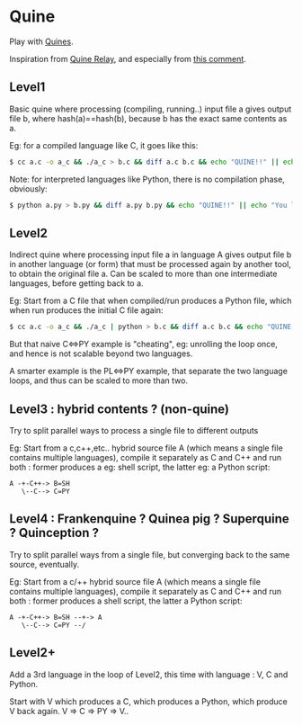 # Quine
Play with [Quines](https://en.wikipedia.org/wiki/Quine_(computing)).

Inspiration from [Quine Relay](https://github.com/mame/quine-relay), and especially from [this comment](https://github.com/mame/quine-relay/issues/11#issuecomment-679251077).

## Level1
Basic quine where processing (compiling, running..) input file a gives output file b,
where hash(a)==hash(b), because b has the exact same contents as a.

Eg: for a compiled language like C, it goes like this:

```sh
$ cc a.c -o a_c && ./a_c > b.c && diff a.c b.c && echo "QUINE!!" || echo "You lose"
```

Note: for interpreted languages like Python, there is no compilation phase, obviously:

```sh
$ python a.py > b.py && diff a.py b.py && echo "QUINE!!" || echo "You lose"
```

## Level2
Indirect quine where processing input file a in language A gives output file b in another language (or form)
that must be processed again by another tool, to obtain the original file a.
Can be scaled to more than one intermediate languages, before getting back to a.

Eg: Start from a C file that when compiled/run produces a Python file,
which when run produces the initial C file again:

```sh
$ cc a.c -o a_c && ./a_c | python > b.c && diff a.c b.c && echo "QUINE!!" || echo "You lose"
```

But that naive C<=>PY example is "cheating", eg: unrolling the loop once, and hence is not scalable beyond two languages.

A smarter example is the PL<=>PY example, that separate the two language loops, and thus can be scaled to more than two.

## Level3 : hybrid contents ? (non-quine)
Try to split parallel ways to process a single file to different outputs

Eg: Start from a c,c++,etc.. hybrid source file A (which means a single file contains multiple languages),
compile it separately as C and C++ and run both : former produces a eg: shell script, the latter eg: a Python script:

```
A -+-C++-> B=SH
   \--C--> C=PY
```

## Level4 : Frankenquine ? Quinea pig ? Superquine ? Quinception ?
Try to split parallel ways from a single file, but converging back to the same source,
eventually.

Eg: Start from a c/++ hybrid source file A (which means a single file contains multiple languages),
compile it separately as C and C++ and run both : former produces a shell script, the latter a Python script:

```
A -+-C++-> B=SH --+-> A
   \--C--> C=PY --/
```

## Level2+
Add a 3rd language in the loop of Level2, this time with language : V, C and Python.

Start with V which produces a C, which produces a Python, which produce V back again.
V => C => PY => V..

